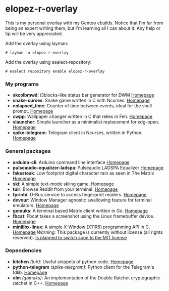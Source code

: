 # elopez-r-overlay

This is my personal overlay with my Gentoo ebuilds. Notice that I'm far from being an expert writing them, but I'm learning all I can about it. Any help or tip will be very appreciated.

Add the overlay using layman:
```
# layman -a elopez-r-overlay
```
Add the overlay using eselect-repository:
```
# eselect repository enable elopez-r-overlay
```

### My programs

- **skcolbmwd**: i3blocks-like status bar generator for DWM [Homepage](https://gitlab.com/libre_hackerman/skcolbmwd)
- **snake-curses**: Snake game written in C with Ncurses. [Homepage](https://gitlab.com/libre_hackerman/snake_curses)
- **enlapsed_time**: Counter of time between events, ideal for the shell prompt. [Homepage](https://gitlab.com/libre_hackerman/enlapsed_time)
- **cwpp**: Wallpaper changer written in C that relies in Feh. [Homepage](https://gitlab.com/libre_hackerman/cwpp)
- **slauncher**: Simple launcher as a minimalist replacement for xdg-open. [Homepage](https://gitlab.com/libre_hackerman/slauncher)
- **spike-telegram**: Telegram client in Ncurses, written in Python. [Homepage](https://gitlab.com/libre_hackerman/spike)

### General packages

- **arduino-cli**: Arduino command line interface [Homepage](https://arduino.github.io/arduino-cli)
- **pulseaudio-equalizer-ladspa**: Pulseaudio LADSPA Equalizer [Homepage](https://github.com/pulseaudio-equalizer-ladspa/equalizer)
- **fakesteak**: Low footprint digital character rain as seen in The Matrix [Homepage](https://github.com/domsson/fakesteak)
- **ski**: A simple text-mode skiing game. [Homepage](http://www.catb.org/~esr/ski/)
- **tuir**: Browse Reddit from your terminal. [Homepage](https://gitlab.com/ajak/tuir/)
- **fprintd**: D-Bus service to access fingerprint readers. [Homepage](https://gitlab.freedesktop.org/libfprint/fprintd)
- **devour**: Window Manager agnostic swallowing feature for terminal emulators. [Homepage](https://github.com/salman-abedin/devour)
- **gomuks**: A terminal based Matrix client written in Go. [Homepage](https://github.com/tulir/gomuks)
- **fbcat**: Fbcat takes a screenshot using the Linux framebuffer device. [Homepage](http://jwilk.net/software/fbcat)
- **minilibx-linux**: A simple X-Window (X11R6) programming API in C. [Homepage](https://github.com/42Paris/minilibx-linux) *Warning*: This package is currently without license (all rights reserved). [Is planned to switch soon to the MIT license](https://github.com/42Paris/minilibx-linux/issues/9)

### Dependencies

- **kitchen** *(tuir)*: Useful snippets of python code. [Homepage](https://github.com/fedora-infra/kitchen)
- **python-telegram** *(spike-telegram)*: Python client for the Telegram's tdlib. [Homepage](https://github.com/alexander-akhmetov/)
- **olm** *(gomuks)*: An implementation of the Double Ratchet cryptographic ratchet in C++. [Homepage](https://gitlab.matrix.org/matrix-org/olm)
